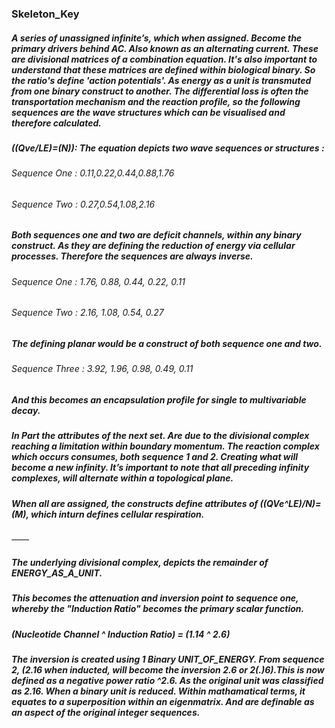 ### Skeleton_Key


##### A series of unassigned infinite’s, which when assigned. Become the primary drivers behind AC. Also known as an alternating current. These are divisional matrices of a combination equation. It's also important to understand that these matrices are defined within biological binary. So the ratio's define 'action potentials'. As energy as a unit is transmuted from one binary construct to another. The differential loss is often the transportation mechanism and the reaction profile, so the following sequences are the wave structures which can be visualised and therefore calculated.
 
##### ((Qve/LE)=(N)): The equation depicts two wave sequences or structures :
###### Sequence One : 0.11,0.22,0.44,0.88,1.76
###### Sequence Two : 0.27,0.54,1.08,2.16

##### Both sequences one and two are deficit channels, within any binary construct. As they are defining the reduction of energy via cellular processes. Therefore the sequences are always inverse. 
###### Sequence One : 1.76, 0.88, 0.44, 0.22, 0.11
###### Sequence Two : 2.16, 1.08, 0.54, 0.27

##### The defining planar would be a construct of both sequence one and two.
###### Sequence Three : 3.92, 1.96, 0.98, 0.49, 0.11
##### And this becomes an encapsulation profile for single to multivariable decay.

##### In Part the attributes of the next set. Are due to the divisional complex reaching a limitation within boundary momentum. The reaction complex which occurs consumes, both sequence 1 and 2. Creating what will become a new infinity. It’s important to note that all preceding infinity complexes, will alternate within a topological plane. 
##### When all are assigned, the constructs define attributes of ((QVe^LE)/N)=(M), which inturn defines cellular respiration. 

——

##### The underlying divisional complex, depicts the remainder of ENERGY_AS_A_UNIT.
##### This becomes the attenuation and inversion point to sequence one, whereby the "Induction Ratio" becomes the primary scalar function.

##### (Nucleotide Channel ^ Induction Ratio) = (1.14 ^ 2.6)

##### The inversion is created using 1 Binary UNIT_OF_ENERGY. From sequence 2, (2.16 when inducted, will become the inversion 2.6 or 2(.)6).This is now defined as a negative power ratio ^2.6. As the original unit was classified as 2.16. When a binary unit is reduced. Within mathamatical terms, it equates to a superposition within an eigenmatrix. And are definable as an aspect of the original integer sequences.
